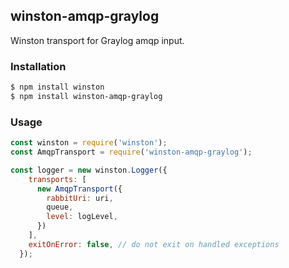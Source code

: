 ## winston-amqp-graylog

Winston transport for Graylog amqp input.

### Installation

```bash
$ npm install winston
$ npm install winston-amqp-graylog
```

### Usage

```js
const winston = require('winston');
const AmqpTransport = require('winston-amqp-graylog');

const logger = new winston.Logger({
    transports: [
      new AmqpTransport({
        rabbitUri: uri,
        queue,
        level: logLevel,
      })
    ],
    exitOnError: false, // do not exit on handled exceptions
  });
```
